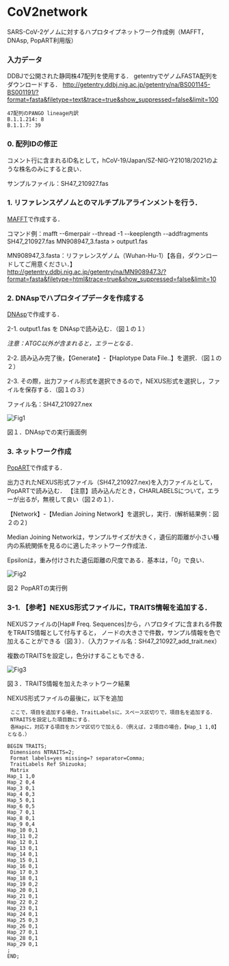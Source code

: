 # CoV2network

SARS-CoV-2ゲノムに対するハプロタイプネットワーク作成例（MAFFT，DNAsp, PopART利用版）

### 入力データ

DDBJで公開された静岡株47配列を使用する．
getentryでゲノムFASTA配列をダウンロードする．
http://getentry.ddbj.nig.ac.jp/getentry/na/BS001145-BS001191/?format=fasta&filetype=text&trace=true&show_suppressed=false&limit=100
```
47配列のPANGO lineage内訳
B.1.1.214: 8 
B.1.1.7: 39
```
### 0. 配列IDの修正
 コメント行に含まれるID名として，hCoV-19/Japan/SZ-NIG-Y21018/2021のような株名のみにすると良い．
 
 サンプルファイル：SH47_210927.fas
 
 
### 1. リファレンスゲノムとのマルチプルアラインメントを行う．
 [MAFFT](https://mafft.cbrc.jp/alignment/software/)で作成する．
 
 コマンド例：mafft --6merpair --thread -1 --keeplength --addfragments SH47_210927.fas MN908947_3.fasta > output1.fas

 MN908947_3.fasta：リファレンスゲノム（Wuhan-Hu-1）【各自，ダウンロードしてご用意ください．】
 http://getentry.ddbj.nig.ac.jp/getentry/na/MN908947.3/?format=fasta&filetype=html&trace=true&show_suppressed=false&limit=10

### 2. DNAspでハプロタイプデータを作成する
  [DNAsp](http://www.ub.edu/dnasp/)で作成する．

2-1. output1.fas を DNAspで読み込む．（図１の１）

*注意：ATGC以外が含まれると，エラーとなる．*

2-2. 読み込み完了後，【Generate】-【Haplotype Data File..】を選択．（図１の２）

2-3. その際，出力ファイル形式を選択できるので，NEXUS形式を選択し，ファイルを保存する．（図１の３）

ファイル名：SH47_210927.nex

![Fig1](https://user-images.githubusercontent.com/89957075/134689148-6e42e2a4-7ebd-4976-8432-cdae9668b70d.PNG)

図１．DNAspでの実行画面例

### 3. ネットワーク作成
   [PopART](http://popart.otago.ac.nz/index.shtml)で作成する．
   
   出力されたNEXUS形式ファイル（SH47_210927.nex)を入力ファイルとして，PopARTで読み込む．
    【注意】読み込んだとき，CHARLABELSについて，エラーが出るが，無視して良い（図２の１）．
 
 【Network】-【Median Joining Network】を選択し，実行．(解析結果例：図２の２)
  
  Median Joining Networkは，サンプルサイズが大きく，遺伝的距離が小さい種内の系統関係を見るのに適したネットワーク作成法．
  
  Epsilonは，重み付けされた遺伝距離の尺度である．基本は，「0」で良い．
  
![Fig2](https://user-images.githubusercontent.com/89957075/134666234-d1ed8f60-1b90-4740-85d6-57a1ab267804.PNG)

図２ PopARTの実行例

### 3-1. 【参考】NEXUS形式ファイルに，TRAITS情報を追加する．
 
  NEXUSファイルの[Hap#  Freq. Sequences]から，ハプロタイプに含まれる件数をTRAITS情報として付与すると，
  ノードの大きさで件数，サンプル情報を色で加えることができる（図３）．（入力ファイル名：SH47_210927_add_trait.nex）
  
  複数のTRAITSを設定し，色分けすることもできる．

![Fig3](https://user-images.githubusercontent.com/89957075/134686954-44680b80-b1b6-462e-97fc-f488c953ce10.png)

図３．TRAITS情報を加えたネットワーク結果
 
  NEXUS形式ファイルの最後に，以下を追加
 
 
 ```
  ここで，項目を追加する場合，TraitLabelsに，スペース区切りで，項目名を追加する．
  NTRAITSを設定した項目数にする．
  各Hapに，対応する項目をカンマ区切りで加える．（例えば，２項目の場合，【Hap_1 1,0】となる．）
 
 BEGIN TRAITS;
  Dimensions NTRAITS=2;
  Format labels=yes missing=? separator=Comma;
  TraitLabels Ref Shizuoka;
  Matrix
Hap_1 1,0
Hap_2 0,4
Hap_3 0,1
Hap_4 0,3
Hap_5 0,1
Hap_6 0,5
Hap_7 0,1
Hap_8 0,1
Hap_9 0,4
Hap_10 0,1
Hap_11 0,2
Hap_12 0,1
Hap_13 0,1
Hap_14 0,1
Hap_15 0,1
Hap_16 0,1
Hap_17 0,3
Hap_18 0,1
Hap_19 0,2
Hap_20 0,1
Hap_21 0,1
Hap_22 0,2
Hap_23 0,1
Hap_24 0,1
Hap_25 0,3
Hap_26 0,1
Hap_27 0,1
Hap_28 0,1
Hap_29 0,1
;
END;
 ```
